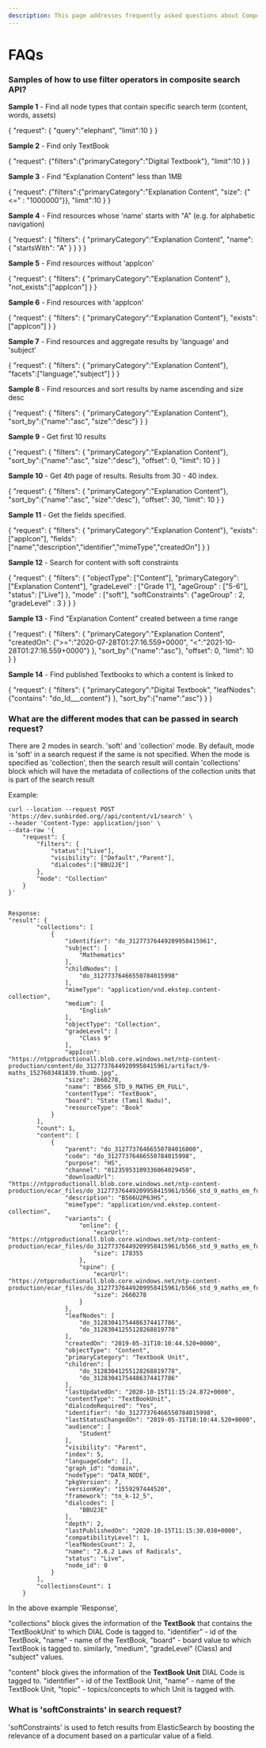 ```yaml
---
description: This page addresses frequently asked questions about Composite Search API.
---
```


# FAQs

### Samples of how to use filter operators in composite search API?

**Sample 1** - Find all node types that contain specific search term (content, words, assets)

{ "request": { "query":"elephant", "limit":10 } }

**Sample 2** - Find only TextBook

{ "request": {"filters":{"primaryCategory":"Digital Textbook"}, "limit":10 } }

**Sample 3** - Find "Explanation Content" less than 1MB

{ "request": {"filters":{"primaryCategory":"Explanation Content", "size": {"<=" : "1000000"\}}, "limit":10 } }

**Sample 4** - Find resources whose 'name' starts with "A" (e.g. for alphabetic navigation)

{ "request": { "filters": { "primaryCategory":"Explanation Content", "name": { "startsWith": "A" } } } }

**Sample 5** - Find resources without 'appIcon'

{ "request": { "filters": { "primaryCategory":"Explanation Content" }, "not\_exists":\["appIcon"] } }

**Sample 6** - Find resources with 'appIcon'

{ "request": { "filters": { "primaryCategory":"Explanation Content"}, "exists":\["appIcon"] } }

**Sample 7** - Find resources and aggregate results by 'language' and 'subject'

{ "request": { "filters": { "primaryCategory":"Explanation Content"}, "facets":\["language","subject"] } }

**Sample 8** - Find resources and sort results by name ascending and size desc

{ "request": { "filters": { "primaryCategory":"Explanation Content"}, "sort\_by":{"name":"asc", "size":"desc"} } }

**Sample 9** - Get first 10 results

{ "request": { "filters": { "primaryCategory":"Explanation Content"}, "sort\_by":{"name":"asc", "size":"desc"}, "offset": 0, "limit": 10 } }

**Sample 10** - Get 4th page of results. Results from 30 - 40 index.

{ "request": { "filters": { "primaryCategory":"Explanation Content"}, "sort\_by":{"name":"asc", "size":"desc"}, "offset": 30, "limit": 10 } }

**Sample 11** - Get the fields specified.

{ "request": { "filters": { "primaryCategory":"Explanation Content"}, "exists":\["appIcon"], "fields":\["name","description","identifier","mimeType","createdOn"] } }

**Sample 12** - Search for content with soft constraints

{ "request": { "filters": { "objectType": \["Content"], "primaryCategory": \["Explanation Content"], "gradeLevel" : \["Grade 1"], "ageGroup" : \["5-6"], "status": \["Live"] }, "mode" : \["soft"], "softConstraints": {"ageGroup" : 2, "gradeLevel" : 3 } } }

**Sample 13** - Find "Explanation Content" created between a time range

{ "request": { "filters": { "primaryCategory":"Explanation Content", "createdOn": {">=":"2020-07-28T01:27:16.559+0000", "<":"2021-10-28T01:27:16.559+0000"} }, "sort\_by":{"name":"asc"}, "offset": 0, "limit": 10 } }

**Sample 14** - Find published Textbooks to which a content is linked to

{ "request": { "filters": { "primaryCategory":"Digital Textbook", "leafNodes": {"contains": "do\_Id\_\_\_content"} }, "sort\_by":{"name":"asc"} } }

### What are the different modes that can be passed in search request?

There are 2 modes in search. 'soft' and 'collection' mode. By default, mode is 'soft' in a search request if the same is not specified. When the mode is specified as 'collection', then the search result will contain 'collections' block which will have the metadata of collections of the collection units that is part of the search result

Example:

```
curl --location --request POST 'https://dev.sunbirded.org//api/content/v1/search' \
--header 'Content-Type: application/json' \
--data-raw '{
    "request": {
        "filters": {
            "status":["Live"],
            "visibility": ["Default","Parent"],
            "dialcodes":["BBU2JE"]
        },
        "mode": "Collection"
    }
}'


Response:
"result": {
        "collections": [
            {
                "identifier": "do_31277376449209958415961",
                "subject": [
                    "Mathematics"
                ],
                "childNodes": [
                    "do_31277376466550784015998"
                ],
                "mimeType": "application/vnd.ekstep.content-collection",
                "medium": [
                    "English"
                ],
                "objectType": "Collection",
                "gradeLevel": [
                    "Class 9"
                ],
                "appIcon": "https://ntpproductionall.blob.core.windows.net/ntp-content-production/content/do_31277376449209958415961/artifact/9-maths_1527603481839.thumb.jpg",
                "size": 2660278,
                "name": "B566_STD_9_MATHS_EM_FULL",
                "contentType": "TextBook",
                "board": "State (Tamil Nadu)",
                "resourceType": "Book"
            }
        ],
        "count": 1,
        "content": [
            {
                "parent": "do_31277376466550784016000",
                "code": "do_31277376466550784015998",
                "purpose": "HS",
                "channel": "01235953109336064029450",
                "downloadUrl": "https://ntpproductionall.blob.core.windows.net/ntp-content-production/ecar_files/do_31277376449209958415961/b566_std_9_maths_em_full_1602760532721_do_31277376449209958415961_7.0_spine.ecar",
                "description": "B566U2P63HS",
                "mimeType": "application/vnd.ekstep.content-collection",
                "variants": {
                    "online": {
                        "ecarUrl": "https://ntpproductionall.blob.core.windows.net/ntp-content-production/ecar_files/do_31277376449209958415961/b566_std_9_maths_em_full_1602760535048_do_31277376449209958415961_7.0_online.ecar",
                        "size": 178355
                    },
                    "spine": {
                        "ecarUrl": "https://ntpproductionall.blob.core.windows.net/ntp-content-production/ecar_files/do_31277376449209958415961/b566_std_9_maths_em_full_1602760532721_do_31277376449209958415961_7.0_spine.ecar",
                        "size": 2660278
                    }
                },
                "leafNodes": [
                    "do_31283041754486374417786",
                    "do_31283041255128268819778"
                ],
                "createdOn": "2019-05-31T10:10:44.520+0000",
                "objectType": "Content",
                "primaryCategory": "Textbook Unit",
                "children": [
                    "do_31283041255128268819778",
                    "do_31283041754486374417786"
                ],
                "lastUpdatedOn": "2020-10-15T11:15:24.872+0000",
                "contentType": "TextBookUnit",
                "dialcodeRequired": "Yes",
                "identifier": "do_31277376466550784015998",
                "lastStatusChangedOn": "2019-05-31T10:10:44.520+0000",
                "audience": [
                    "Student"
                ],
                "visibility": "Parent",
                "index": 5,
                "languageCode": [],
                "graph_id": "domain",
                "nodeType": "DATA_NODE",
                "pkgVersion": 7,
                "versionKey": "1559297444520",
                "framework": "tn_k-12_5",
                "dialcodes": [
                    "BBU2JE"
                ],
                "depth": 2,
                "lastPublishedOn": "2020-10-15T11:15:30.038+0000",
                "compatibilityLevel": 1,
                "leafNodesCount": 2,
                "name": "2.6.2 Laws of Radicals",
                "status": "Live",
                "node_id": 0
            }
        ],
        "collectionsCount": 1
    }
```

In the above example 'Response',

"collections" block gives the information of the **TextBook** that contains the 'TextBookUnit' to which DIAL Code is tagged to. "identifier" - id of the TextBook, "name" - name of the TextBook, "board" - board value to which TextBook is tagged to. similarly, "medium", "gradeLevel" (Class) and "subject" values.

"content" block gives the information of the **TextBook Unit** DIAL Code is tagged to. "identifier" - id of the TextBook Unit, "name" - name of the TextBook Unit, "topic" - topics/concepts to which Unit is tagged with.

### What is 'softConstraints' in search request?

'softConstraints' is used to fetch results from ElasticSearch by boosting the relevance of a document based on a particular value of a field.

